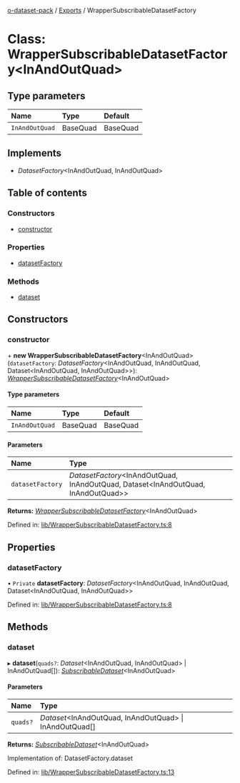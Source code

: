 [o-dataset-pack](../README.md) / [Exports](../modules.md) / WrapperSubscribableDatasetFactory

# Class: WrapperSubscribableDatasetFactory<InAndOutQuad\>

## Type parameters

| Name | Type | Default |
| :------ | :------ | :------ |
| `InAndOutQuad` | BaseQuad | BaseQuad |

## Implements

- *DatasetFactory*<InAndOutQuad, InAndOutQuad\>

## Table of contents

### Constructors

- [constructor](wrappersubscribabledatasetfactory.md#constructor)

### Properties

- [datasetFactory](wrappersubscribabledatasetfactory.md#datasetfactory)

### Methods

- [dataset](wrappersubscribabledatasetfactory.md#dataset)

## Constructors

### constructor

\+ **new WrapperSubscribableDatasetFactory**<InAndOutQuad\>(`datasetFactory`: *DatasetFactory*<InAndOutQuad, InAndOutQuad, Dataset<InAndOutQuad, InAndOutQuad\>\>): [*WrapperSubscribableDatasetFactory*](wrappersubscribabledatasetfactory.md)<InAndOutQuad\>

#### Type parameters

| Name | Type | Default |
| :------ | :------ | :------ |
| `InAndOutQuad` | BaseQuad | BaseQuad |

#### Parameters

| Name | Type |
| :------ | :------ |
| `datasetFactory` | *DatasetFactory*<InAndOutQuad, InAndOutQuad, Dataset<InAndOutQuad, InAndOutQuad\>\> |

**Returns:** [*WrapperSubscribableDatasetFactory*](wrappersubscribabledatasetfactory.md)<InAndOutQuad\>

Defined in: [lib/WrapperSubscribableDatasetFactory.ts:8](https://github.com/o-development/subscribable-dataset/blob/4db7246/lib/WrapperSubscribableDatasetFactory.ts#L8)

## Properties

### datasetFactory

• `Private` **datasetFactory**: *DatasetFactory*<InAndOutQuad, InAndOutQuad, Dataset<InAndOutQuad, InAndOutQuad\>\>

Defined in: [lib/WrapperSubscribableDatasetFactory.ts:8](https://github.com/o-development/subscribable-dataset/blob/4db7246/lib/WrapperSubscribableDatasetFactory.ts#L8)

## Methods

### dataset

▸ **dataset**(`quads?`: *Dataset*<InAndOutQuad, InAndOutQuad\> \| InAndOutQuad[]): [*SubscribableDataset*](../interfaces/subscribabledataset.md)<InAndOutQuad\>

#### Parameters

| Name | Type |
| :------ | :------ |
| `quads?` | *Dataset*<InAndOutQuad, InAndOutQuad\> \| InAndOutQuad[] |

**Returns:** [*SubscribableDataset*](../interfaces/subscribabledataset.md)<InAndOutQuad\>

Implementation of: DatasetFactory.dataset

Defined in: [lib/WrapperSubscribableDatasetFactory.ts:13](https://github.com/o-development/subscribable-dataset/blob/4db7246/lib/WrapperSubscribableDatasetFactory.ts#L13)
